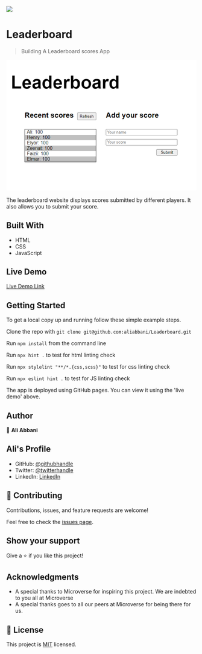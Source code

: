 ![](https://img.shields.io/badge/Microverse-blueviolet)
# Leaderboard

> Building A Leaderboard scores App

![screenshot](./src/images/00screenshot.PNG)

The leaderboard website displays scores submitted by different players. It also allows you to submit your score.

## Built With

- HTML
- CSS
- JavaScript

## Live Demo

[Live Demo Link](https://modest-ptolemy-3e81f3.netlify.app/)


## Getting Started


To get a local copy up and running follow these simple example steps.

Clone the repo with `git clone git@github.com:aliabbani/Leaderboard.git`

Run `npm install` from the command line

Run `npx hint .` to test for html linting check

Run `npx stylelint "**/*.{css,scss}"` to test for css linting check 

Run `npx eslint hint .` to test for JS linting check


The app is deployed using GitHub pages. You can view it using the 'live demo' above.



## Author

👤 **Ali Abbani**
## Ali's Profile
- GitHub: [@githubhandle](https://github.com/aliabbani)
- Twitter: [@twitterhandle](https://twitter.com/aliabbani)
- LinkedIn: [LinkedIn](https://www.linkedin.com/in/ali-abbani-8b6246150/)

## 🤝 Contributing

Contributions, issues, and feature requests are welcome!

Feel free to check the [issues page](https://github.com/aliabbani/Leaderboard/issues).

## Show your support

Give a ⭐️ if you like this project!

## Acknowledgments

- A special thanks to Microverse for inspiring this project. We are indebted to you all at Microverse
- A special thanks goes to all our peers at Microverse for being there for us.

## 📝 License

This project is [MIT](./MIT.md) licensed.
